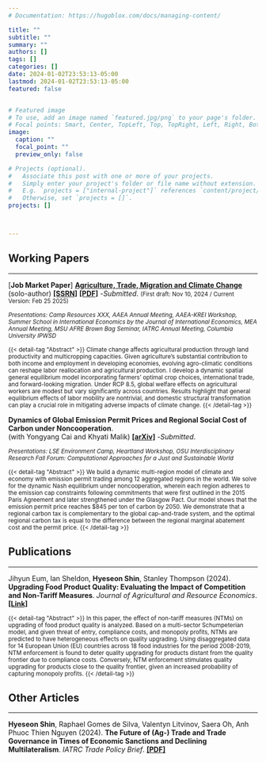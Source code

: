 ```yaml
---
# Documentation: https://hugoblox.com/docs/managing-content/

title: ""
subtitle: ""
summary: ""
authors: []
tags: []
categories: []
date: 2024-01-02T23:53:13-05:00
lastmod: 2024-01-02T23:53:13-05:00
featured: false


# Featured image
# To use, add an image named `featured.jpg/png` to your page's folder.
# Focal points: Smart, Center, TopLeft, Top, TopRight, Left, Right, BottomLeft, Bottom, BottomRight.
image:
  caption: ""
  focal_point: ""
  preview_only: false

# Projects (optional).
#   Associate this post with one or more of your projects.
#   Simply enter your project's folder or file name without extension.
#   E.g. `projects = ["internal-project"]` references `content/project/deep-learning/index.md`.
#   Otherwise, set `projects = []`.
projects: []



---
```


## Working Papers 
<hr>


[**Job Market Paper**] **[Agriculture, Trade, Migration and Climate Change]()** (solo-author) **[[SSRN]](https://papers.ssrn.com/sol3/papers.cfm?abstract_id=5154011)** **[[PDF]](/uploads/JMP_HyeseonShin.pdf)** -*Submitted*. <small>(First draft: Nov 10, 2024 / Current Version: Feb 25 2025)</small> 

<small>*Presentations: Camp Resources XXX, AAEA Annual Meeting, AAEA-KREI Workshop, Summer School in International Economics by the Journal of International Economics, MEA Annual Meeting, MSU AFRE Brown Bag Seminar, IATRC Annual Meeting, Columbia University IPWSD*</small> 

<!-- <small>Climate change can affect agricultural production through land productivity and multicropping capacities, with effects largely heterogeneous across countries and crops. Given the agricultural sector’s substantial contribution to both income and employment in many developing economies, evolving agro-climatic conditions have the potential to reshape labor reallocation as well as agricultural production. I build and quantify a dynamic spatial general equilibrium model incorporating farmers’ optimal crop choices, international trade, and forward-looking household migration. Findings indicate that under RCP 8.5, the overall global welfare effect on agricultural workers is modest, yet welfare effects vary substantially across countries. Results also highlight that the general equilibrium effects of labor mobility are nontrivial, and domestic structural transformation, in particular, plays a crucial role in mitigating the adverse effects of climate change.</small>  -->

<span style="font-size: smaller;">
{{< detail-tag "Abstract" >}}
Climate change affects agricultural production through land productivity and multicropping capacities. Given agriculture’s substantial contribution to both income and employment in developing economies, evolving agro-climatic conditions can reshape labor reallocation and agricultural production. I develop a dynamic spatial general equilibrium model incorporating farmers’ optimal crop choices, international trade, and forward-looking migration. Under RCP 8.5, global welfare effects on agricultural workers are modest but vary significantly across countries. Results highlight that general equilibrium effects of labor mobility are nontrivial, and domestic structural transformation can play a crucial role in mitigating adverse impacts of climate change. 
{{< /detail-tag >}}
</span>

<br>

**Dynamics of Global Emission Permit Prices and Regional Social Cost of Carbon under Noncooperation**. <br> (with Yongyang Cai and Khyati Malik) **[[arXiv]](https://arxiv.org/pdf/2312.15563)**  -*Submitted*.

<small>*Presentations: LSE Environment Camp, Heartland Workshop, OSU Interdisciplinary Research Fall Forum: Computational Approaches for a Just and Sustainable World*</small>

<!-- ![Description of the figure](/myfigures/cai_et_al_2024_fig.png) -->


<span style="font-size: smaller;">
{{< detail-tag "Abstract" >}}
We build a dynamic multi-region model of climate and economy with emission permit trading among 12 aggregated regions in the world. We solve for the dynamic Nash equilibrium under noncooperation, wherein each region adheres to the emission cap constraints following commitments that were first outlined in the 2015 Paris Agreement and later strengthened under the Glasgow Pact. Our model shows that the emission permit price reaches $845 per ton of carbon by 2050. We demonstrate that a regional carbon tax is complementary to the global cap-and-trade system, and the optimal regional carbon tax is equal to the difference between the regional marginal abatement cost and the permit price.
{{< /detail-tag >}}
</span>
<br>


## Publications

<hr>

 Jihyun Eum, Ian Sheldon, **Hyeseon Shin**, Stanley Thompson (2024). **Upgrading Food Product Quality: Evaluating the Impact of Competition and Non-Tariff Measures**. _Journal of Agricultural and Resource Economics_. **[[Link]](https://jareonline.org/articles/upgrading-food-product-quality-evaluating-the-impact-of-competition-and-non-tariff-measures/)**

<span style="font-size: smaller;">
{{< detail-tag "Abstract" >}}
In this paper, the effect of non-tariff measures (NTMs) on upgrading of food product quality is analyzed. Based on a multi-sector Schumpeterian model, and given threat of entry, compliance costs, and monopoly profits, NTMs are predicted to have heterogeneous effects on quality upgrading. Using disaggregated data for 14 European Union (EU) countries across 18 food industries for the period 2008-2019, NTM enforcement is found to deter quality upgrading for products distant from the quality frontier due to compliance costs. Conversely, NTM enforcement stimulates quality upgrading for products close to the quality frontier, given an increased probability of capturing monopoly profits.
{{< /detail-tag >}}
</span>
<br>





## Other Articles

<hr>

**Hyeseon Shin**, Raphael Gomes de Silva, Valentyn Litvinov, Saera Oh, Anh Phuoc Thien Nguyen (2024). **The Future of (Ag-) Trade and Trade Governance in Times of Economic Sanctions and Declining Multilateralism**. _IATRC Trade Policy Brief_. **[[PDF]](/uploads/article_Shin_et_al_2024.pdf)**


<br>
